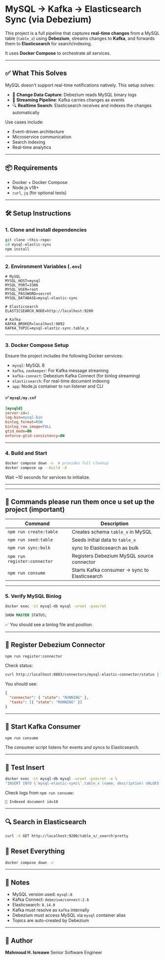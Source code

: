 # MySQL -> Kafka -> Elasticsearch Sync (via Debezium)

This project is a full pipeline that captures **real-time changes** from a MySQL table (`table_x`) using **Debezium**, streams changes to **Kafka**, and forwards them to **Elasticsearch** for search/indexing.

It uses **Docker Compose** to orchestrate all services.

---

## ✅ What This Solves

MySQL doesn't support real-time notifications natively. This setup solves:

* 🔁 **Change Data Capture**: Debezium reads MySQL binary logs
* 🧵 **Streaming Pipeline**: Kafka carries changes as events
* 🔍 **Realtime Search**: Elasticsearch receives and indexes the changes automatically

Use cases include:

* Event-driven architecture
* Microservice communication
* Search indexing
* Real-time analytics

---

## 📦 Requirements

* Docker + Docker Compose
* Node.js v18+
* `curl`, `jq` (for optional tests)

---

## 🛠 Setup Instructions

### 1. Clone and install dependencies

```bash
git clone <this-repo>
cd mysql-elastic-sync
npm install
```

---

### 2. Environment Variables (`.env`)

```env
# MySQL
MYSQL_HOST=mysql
MYSQL_PORT=3306
MYSQL_USER=root
MYSQL_PASSWORD=secret
MYSQL_DATABASE=mysql-elastic-sync

# Elasticsearch
ELASTICSEARCH_NODE=http://localhost:9200

# Kafka
KAFKA_BROKER=localhost:9092
KAFKA_TOPIC=mysql-elastic-sync.table_x
```

---

### 3. Docker Compose Setup

Ensure the project includes the following Docker services:

* `mysql`: MySQL 8
* `kafka`, `zookeeper`: For Kafka message streaming
* `kafka-connect`: Debezium Kafka Connect (for binlog streaming)
* `elasticsearch`: For real-time document indexing
* `app`: Node.js container to run listener and CLI

#### ✅ `mysql/my.cnf`

```ini
[mysqld]
server-id=1
log-bin=mysql-bin
binlog_format=ROW
binlog_row_image=FULL
gtid_mode=ON
enforce-gtid-consistency=ON
```

---

### 4. Build and Start

```bash
docker compose down -v  # proxides full cleanup
docker compose up --build -d
```

Wait \~10 seconds for services to initialize.

---

---

## 🔧 Commands please run them once u set up the project (important)

| Command                      | Description                                   |
| ---------------------------- | --------------------------------------------- |
| `npm run create:table`       | Creates schema `table_x` in MySQL             |
| `npm run seed:table`         | Seeds initial data to `table_x`               |
| `npm run sync:bulk`          | sync to Elasticsearch as bulk                       |
| `npm run register:connector` | Registers Debezium MySQL source connector     |
| `npm run consume`            | Starts Kafka consumer → sync to Elasticsearch |

---

### 5. Verify MySQL Binlog

```bash
docker exec -it mysql-db mysql -uroot -psecret
```

```sql
SHOW MASTER STATUS;
```

✅ You should see a binlog file and position.

---

## 🔌 Register Debezium Connector

```bash
npm run register:connector
```

Check status:

```bash
curl http://localhost:8083/connectors/mysql-elastic-connector/status | jq
```

You should see:

```json
{
  "connector": { "state": "RUNNING" },
  "tasks": [{ "state": "RUNNING" }]
}
```

---

## 🔁 Start Kafka Consumer

```bash
npm run consume
```

The consumer script listens for events and syncs to Elasticsearch.

---

## 🚀 Test Insert

```bash
docker exec -it mysql-db mysql -uroot -psecret -e \
"INSERT INTO \`mysql-elastic-sync\`.table_x (name, description) VALUES ('From Debezium', 'Test entry');"
```

Check logs from `npm run consume`:

```
🔄 Indexed document id=10
```

---

## 🔍 Search in Elasticsearch

```bash
curl -X GET http://localhost:9200/table_x/_search?pretty
```

## 🔁 Reset Everything

```bash
docker compose down -v
```

---

## 🧠 Notes

* MySQL version used: `mysql:8`
* Kafka Connect: `debezium/connect:2.6`
* Elasticsearch: `8.14.0`
* Kafka must resolve as `kafka` internally
* Debezium must access MySQL via `mysql` container alias
* Topics are auto-created by Debezium

---

## 👤 Author

**Mahmoud H. Isreawe**
Senior Software Engineer
